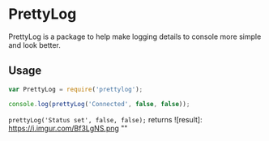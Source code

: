 # PrettyLog
PrettyLog is a package to help make logging details to console more simple and look better.

## Usage
```javascript
var PrettyLog = require('prettylog');

console.log(prettyLog('Connected', false, false));
```

`prettyLog('Status set', false, false);` returns ![result]: https://i.imgur.com/Bf3LgNS.png ""




